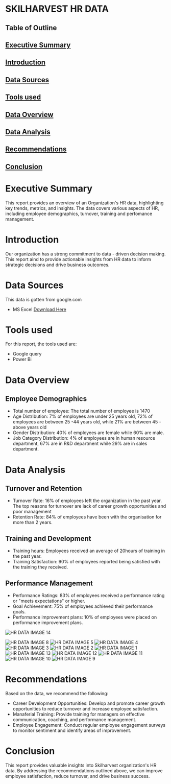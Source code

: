# SKILHARVEST HR DATA
## Table of Outline
## [Executive Summary](executive-summary)
## [Introduction](introduction)
## [Data Sources](data-sources)
## [Tools used](tools-used)
## [Data Overview](data-overview)
## [Data Analysis](data-analysis) 
## [Recommendations](recommendations)
## [Conclusion](conclusion)

# Executive Summary 
This report provides an overview of an Organization's HR data, highlighting key trends, metrics, and insights.  The data covers various aspects of HR, including employee demographics, turnover, training and perfomance management.

# Introduction
Our organization has a strong commitment to data - driven decision making. This report aind to provide actionable insights from HR data to inform strategic decisions and drive business outcomes. 

# Data Sources
This data is gotten from google.com
- MS Excel [Download Here](https://docs.google.com/spreadsheets/d/1uaxBMDmSL8K2xk6qbtQ-4ba64rFUuyT5-fBlCodczpw/edit?gid=1017407445#gid=1017407445&range=1:1471)

# Tools used
For this report, the tools used are:
- Google query
- Power Bi

# Data Overview 
## Employee Demographics
- Total number of employee: The total number of employee is 1470
- Age Distribution: 7% of employees are under 25 years old, 72% of employees are between 25 -44 years old, while 21% are between 45 - above years old
- Gender Distribution: 40% of employees are female while 60% are male.
- Job Category Distribution: 4% of employees are in human resource department, 67% are in R&D department while 29% are in sales department.
  
# Data Analysis 
## Turnover and Retention
- Turnover Rate: 16% of employees left the organization in the past year. The top reasons for turnover are lack of career growth opportunities and poor management 
- Retention Rate: 84% of employees have been with the organisation for more than 2 years.

## Training and Development
- Training hours: Employees received an average of 20hours of training in the past year.
- Training Satisfaction: 90% of employees reported being satisfied with the training they received.

## Performance Management
- Performance Ratings: 83%  of employees received a performance rating or "meets expectations" or higher.
- Goal Achievement: 75% of employees achieved their performance goals.
- Performance improvement plans: 10% of employees were placed on performance improvement plans.

![HR DATA IMAGE 14](https://github.com/user-attachments/assets/654819ca-fce1-466a-b8f2-378ac6e4b39d)

![HR DATA IMAGE 8](https://github.com/user-attachments/assets/8d711e67-b012-4ba9-bf43-f10ee1dce302)
![HR DATA IMAGE 5](https://github.com/user-attachments/assets/ed77237f-b975-4652-8678-1c6a652f8a50)
![HR DATA IMAGE 4](https://github.com/user-attachments/assets/83588fd2-e689-4698-b575-f308901e4a0f)
![HR DATA IMAGE 3](https://github.com/user-attachments/assets/06efd21b-1831-4536-9fb7-df03e4413938)
![HR DATA IMAGE 2](https://github.com/user-attachments/assets/2cd29a56-93b9-46fa-888c-401d19c9fd74)
![HR DATA IMAGE 1](https://github.com/user-attachments/assets/019a4d73-4153-41b1-a8dc-40d2d3a9fcd0)
![HR DATA IMAGE 13](https://github.com/user-attachments/assets/cc842059-0dc2-4282-9820-eb7bfc3aca80)
![HR DATA IMAGE 12](https://github.com/user-attachments/assets/e2c9cd7b-bbc6-4cd6-999e-10e666852b4d)
![HR DATA IMAGE 11](https://github.com/user-attachments/assets/cd42e380-5447-40c5-84aa-e5441a437415)
![HR DATA IMAGE 10](https://github.com/user-attachments/assets/0670c47b-b6a8-4538-aef8-b94937075a75)
![HR DATA IMAGE 9](https://github.com/user-attachments/assets/c5e5e3da-f966-4e3a-a1a5-65a02c201e03)


# Recommendations
Based on the data, we recommend the following:

- Career Development Opportunities: Develop and promote career growth opportunities to reduce turnover and increase employee satisfaction.
- Manaferial Training: Provide training for managers on effective communication, coaching, and performance management.
- Employee Engagement: Conduct regular employee engagement surveys to monitor sentiment and identify areas of improvement.

# Conclusion
This report provides valuable insights into Skilharvest organization's HR data. By addressing the recommendations outlined above, we can improve employee satisfaction, reduce turnover, and drive business success.

